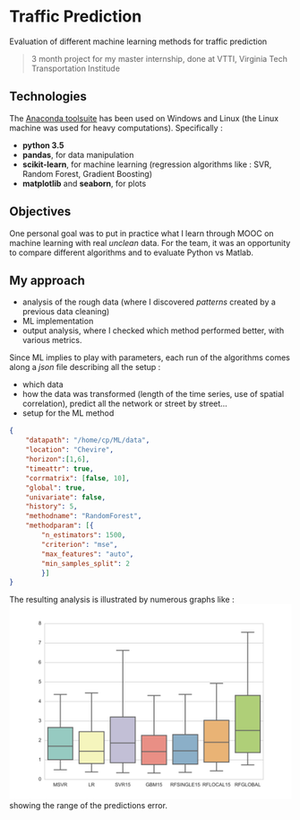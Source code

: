 # Traffic Prediction

Evaluation of different machine learning methods for traffic prediction
> 3 month project for my master internship, done at VTTI, Virginia Tech Transportation Institude

## Technologies

The [Anaconda toolsuite](https://www.continuum.io/) has been used on Windows and Linux (the Linux machine was used for heavy computations). Specifically :
* **python 3.5**
* **pandas**, for data manipulation
* **scikit-learn**, for machine learning (regression algorithms like : SVR, Random Forest, Gradient Boosting)
* **matplotlib** and **seaborn**, for plots 

## Objectives

One personal goal was to put in practice what I learn through MOOC on machine learning with real *unclean* data. For the team, it was an opportunity to compare different algorithms and to evaluate Python vs Matlab.

## My approach

* analysis of the rough data (where I discovered *patterns* created by a previous data cleaning)
* ML implementation
* output analysis, where I checked which method performed better, with various metrics.


Since ML implies to play with parameters, each run of the algorithms comes along a *json* file describing all the setup :
* which data
* how the data was transformed (length of the time series, use of spatial correlation), predict all the network or street by street...
* setup for the ML method
``` json
{ 
	"datapath": "/home/cp/ML/data",
 	"location": "Chevire",
 	"horizon":[1,6],
 	"timeattr": true,
 	"corrmatrix": [false, 10],
 	"global": true,
 	"univariate": false,
 	"history": 5,
 	"methodname": "RandomForest",
 	"methodparam": [{
 		"n_estimators": 1500, 
 		"criterion": "mse",
 		"max_features": "auto",
 		"min_samples_split": 2
 		}]
}
```
The resulting analysis is illustrated by numerous graphs like :
![graph](./PredictionAnalysis/png/showDistribution1.png)
showing the range of the predictions error.